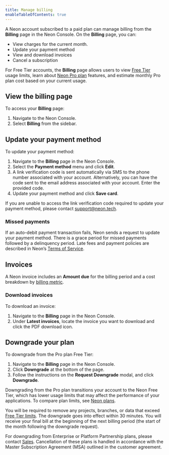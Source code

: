 ```yaml
---
title: Manage billing
enableTableOfContents: true
---
```


A Neon account subscribed to a paid plan can manage billing from the **Billing** page in the Neon Console. On the **Billing** page, you can:

- View charges for the current month.
- Update your payment method
- View and download invoices
- Cancel a subscription

For Free Tier accounts, the **Billing** page allows users to view [Free Tier](/docs/introduction/free-tier) usage limits, learn about [Neon Pro plan](/docs/introduction/pro-plan) features, and estimate monthly Pro plan cost based on your current usage.

## View the billing page

To access your **Billing** page:

1. Navigate to the Neon Console.
1. Select **Billing** from the sidebar.

## Update your payment method

To update your payment method:

1. Navigate to the **Billing** page in the Neon Console.
2. Select the **Payment method** menu and click **Edit**.
3. A link verification code is sent automatically via SMS to the phone number associated with your account. Alternatively, you can have the code sent to the email address associated with your account. Enter the provided code.
4. Update your payment method and click **Save card**.

If you are unable to access the link verification code required to update your payment method, please contact [support@neon.tech](mailto:support@neon.tech).

### Missed payments

If an auto-debit payment transaction fails, Neon sends a request to update your payment method. There is a grace period for missed payments followed by a delinquency period. Late fees and payment policies are described in Neon’s [Terms of Service](https://neon.tech/terms-of-service).

## Invoices

A Neon invoice includes an **Amount due** for the billing period and a cost breakdown by [billing metric](/docs/introduction/billing).

### Download invoices

To download an invoice:

1. Navigate to the **Billing** page in the Neon Console.
1. Under **Latest invoices**, locate the invoice you want to download and click the PDF download icon.

## Downgrade your plan

To downgrade from the Pro plan Free Tier:

1. Navigate to the **Billing** page in the Neon Console.
1. Click **Downgrade** at the bottom of the page.
1. Follow the instructions on the **Request Downgrade** modal, and click **Downgrade**.

Downgrading from the Pro plan transitions your account to the Neon Free Tier, which has lower usage limits that may affect the performance of your applications. To compare plan limits, see [Neon plans](/docs/introduction/plans#neon-plans).

You will be required to remove any projects, branches, or data that exceed [Free Tier limits](/docs/introduction/free-tier). The downgrade goes into effect within 30 minutes. You will receive your final bill at the beginning of the next billing period (the start of the month following the downgrade request).

For downgrading from Enterprise or Platform Partnership plans, please contact [Sales](https://neon.tech/contact-sales). Cancellation of these plans is handled in accordance with the Master Subscription Agreement (MSA) outlined in the customer agreement.

